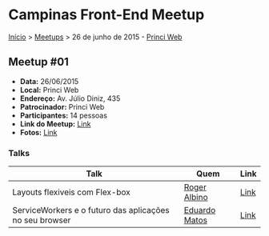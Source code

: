 Campinas Front-End Meetup
======

[Início](../README.md) > [Meetups](../meetups.md) > 26 de junho de 2015 - [Princi Web](www.princiweb.com.br/)

## Meetup #01

* **Data:** 26/06/2015
* **Local:** Princi Web
* **Endereço:** Av. Júlio Diniz, 435
* **Patrocinador:** Princi Web
* **Participantes:** 14 pessoas
* **Link do Meetup:** [Link](http://www.meetup.com/pt/Campinas-Front-End-Meetup/events/222687714/)
* **Fotos:** [Link](http://www.meetup.com/Campinas-Front-End-Meetup/photos/26223799/?_locale=pt)

### Talks

| Talk            | Quem           | Link                                                              |
| --------------- | -------------  | ----------------------------------------------------------------- |
| Layouts flexiveis com Flex-box | [Roger Albino](https://www.facebook.com/roger.albino.1) | [Link](http://slides.com/rogeralbino/deck-2/fullscreen#/)     |
| ServiceWorkers e o futuro das aplicações no seu browser   | [Eduardo Matos](https://twitter.com/eduardojmatos)         | [Link](https://speakerdeck.com/eduardojmatos/serviceworkers-e-o-futuro-das-aplicacoes-no-seu-browser)     |
